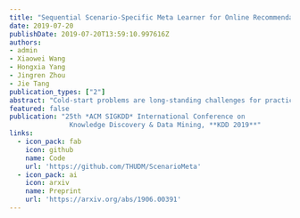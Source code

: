 ```yaml
---
title: "Sequential Scenario-Specific Meta Learner for Online Recommendation"
date: 2019-07-20
publishDate: 2019-07-20T13:59:10.997616Z
authors:
- admin
- Xiaowei Wang
- Hongxia Yang
- Jingren Zhou
- Jie Tang
publication_types: ["2"]
abstract: "Cold-start problems are long-standing challenges for practical recommendations. Most existing recommendation algorithms rely on extensive observed data and are brittle to recommendation scenarios with few interactions. This paper addresses such problems using few-shot learning and meta learning. Our approach is based on the insight that having a good generalization from a few examples relies on both a generic model initialization and an effective strategy for adapting this model to newly arising tasks. To accomplish this, we combine the scenario-specific learning with a model-agnostic sequential meta-learning and unify them into an integrated end-toend framework, namely Scenario-specific Sequential Meta learner (or $s^2$ Meta ). By doing so, our meta-learner produces a generic initial model through aggregating contextual information from a variety of prediction tasks while effectively adapting to specific tasks by leveraging learning-to-learn knowledge. Extensive experiments on various real-world datasets demonstrate that our proposed model can achieve significant gains over the state-of-the-arts for cold-start problems in online recommendation. Deployment is at the Guess You Like session, the front page of the Mobile Taobao."
featured: false
publication: "25th *ACM SIGKDD* International Conference on
               Knowledge Discovery & Data Mining, **KDD 2019**"
links:
  - icon_pack: fab
    icon: github
    name: Code
    url: 'https://github.com/THUDM/ScenarioMeta'
  - icon_pack: ai
    icon: arxiv
    name: Preprint
    url: 'https://arxiv.org/abs/1906.00391'
---
```


